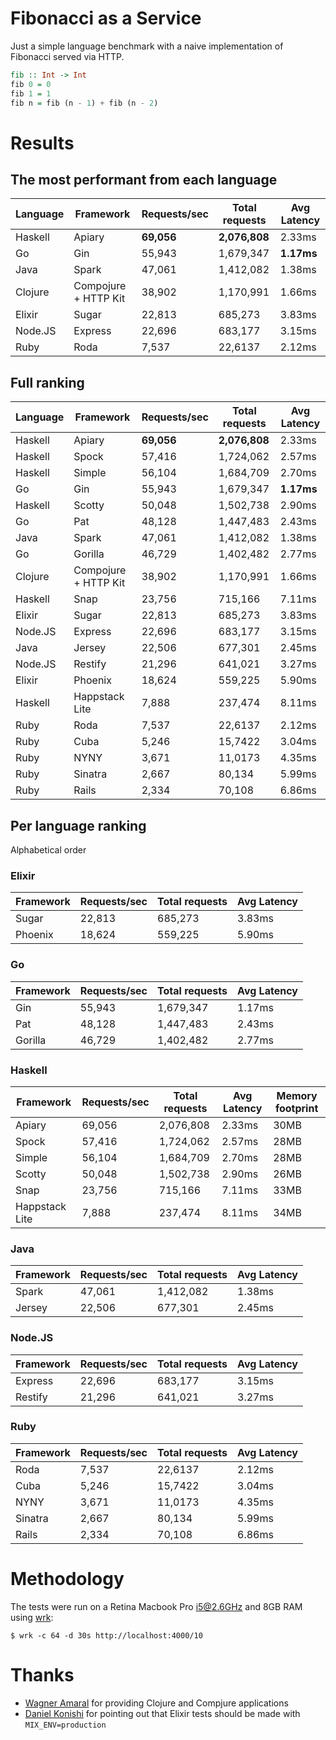 # Fibonacci as a Service

Just a simple language benchmark with a naive implementation of Fibonacci served via HTTP.

```haskell
fib :: Int -> Int
fib 0 = 0
fib 1 = 1
fib n = fib (n - 1) + fib (n - 2)
```

# Results

## The most performant from each language

| Language | Framework            | Requests/sec  | Total requests | Avg Latency |
| -------- |----------------------|---------------|----------------|-------------|
| Haskell  | Apiary               | **69,056**    | **2,076,808**  | 2.33ms      |
| Go       | Gin                  | 55,943        | 1,679,347      | **1.17ms**  |
| Java     | Spark                | 47,061        | 1,412,082      | 1.38ms      |
| Clojure  | Compojure + HTTP Kit | 38,902        | 1,170,991      | 1.66ms      |
| Elixir   | Sugar                | 22,813        | 685,273        | 3.83ms      |
| Node.JS  | Express              | 22,696        | 683,177        | 3.15ms      |
| Ruby     | Roda                 | 7,537         | 22,6137        | 2.12ms      |

## Full ranking

| Language | Framework            | Requests/sec  | Total requests | Avg Latency |
| -------- |----------------------|---------------|----------------|-------------|
| Haskell  | Apiary               | **69,056**    | **2,076,808**  | 2.33ms      |
| Haskell  | Spock                | 57,416        | 1,724,062      | 2.57ms      |
| Haskell  | Simple               | 56,104        | 1,684,709      | 2.70ms      |
| Go       | Gin                  | 55,943        | 1,679,347      | **1.17ms**  |
| Haskell  | Scotty               | 50,048        | 1,502,738      | 2.90ms      |
| Go       | Pat                  | 48,128        | 1,447,483      | 2.43ms      |
| Java     | Spark                | 47,061        | 1,412,082      | 1.38ms      |
| Go       | Gorilla              | 46,729        | 1,402,482      | 2.77ms      |
| Clojure  | Compojure + HTTP Kit | 38,902        | 1,170,991      | 1.66ms      |
| Haskell  | Snap                 | 23,756        | 715,166        | 7.11ms      |
| Elixir   | Sugar                | 22,813        | 685,273        | 3.83ms      |
| Node.JS  | Express              | 22,696        | 683,177        | 3.15ms      |
| Java     | Jersey               | 22,506        | 677,301        | 2.45ms      |
| Node.JS  | Restify              | 21,296        | 641,021        | 3.27ms      |
| Elixir   | Phoenix              | 18,624        | 559,225        | 5.90ms      |
| Haskell  | Happstack Lite       | 7,888         | 237,474        | 8.11ms      |
| Ruby     | Roda                 | 7,537         | 22,6137        | 2.12ms      |
| Ruby     | Cuba                 | 5,246         | 15,7422        | 3.04ms      |
| Ruby     | NYNY                 | 3,671         | 11,0173        | 4.35ms      |
| Ruby     | Sinatra              | 2,667         | 80,134         | 5.99ms      |
| Ruby     | Rails                | 2,334         | 70,108         | 6.86ms      |

## Per language ranking

Alphabetical order

### Elixir

| Framework      | Requests/sec  | Total requests | Avg Latency |
|----------------|---------------|----------------|-------------|
| Sugar          | 22,813        | 685,273        | 3.83ms      |
| Phoenix        | 18,624        | 559,225        | 5.90ms      |

### Go

| Framework      | Requests/sec  | Total requests | Avg Latency |
|----------------|---------------|----------------|-------------|
| Gin            | 55,943        | 1,679,347      | 1.17ms      |
| Pat            | 48,128        | 1,447,483      | 2.43ms      |
| Gorilla        | 46,729        | 1,402,482      | 2.77ms      |

### Haskell

| Framework      | Requests/sec  | Total requests | Avg Latency | Memory footprint |
|----------------|---------------|----------------|-------------|------------------|
| Apiary         | 69,056        | 2,076,808      | 2.33ms      | 30MB             |
| Spock          | 57,416        | 1,724,062      | 2.57ms      | 28MB             |
| Simple         | 56,104        | 1,684,709      | 2.70ms      | 28MB             |
| Scotty         | 50,048        | 1,502,738      | 2.90ms      | 26MB             |
| Snap           | 23,756        | 715,166        | 7.11ms      | 33MB             |
| Happstack Lite | 7,888         | 237,474        | 8.11ms      | 34MB             |

### Java

| Framework      | Requests/sec  | Total requests | Avg Latency |
|----------------|---------------|----------------|-------------|
| Spark          | 47,061        | 1,412,082      | 1.38ms      |
| Jersey         | 22,506        | 677,301        | 2.45ms      |

### Node.JS

| Framework      | Requests/sec  | Total requests | Avg Latency |
|----------------|---------------|----------------|-------------|
| Express        | 22,696        | 683,177        | 3.15ms      |
| Restify        | 21,296        | 641,021        | 3.27ms      |

### Ruby

| Framework      | Requests/sec  | Total requests | Avg Latency |
|----------------|---------------|----------------|-------------|
| Roda           | 7,537         | 22,6137        | 2.12ms      |
| Cuba           | 5,246         | 15,7422        | 3.04ms      |
| NYNY           | 3,671         | 11,0173        | 4.35ms      |
| Sinatra        | 2,667         | 80,134         | 5.99ms      |
| Rails          | 2,334         | 70,108         | 6.86ms      |

# Methodology

The tests were run on a Retina Macbook Pro i5@2.6GHz and 8GB RAM using [wrk](https://github.com/wg/wrk):

    $ wrk -c 64 -d 30s http://localhost:4000/10

# Thanks

- [Wagner Amaral](https://github.com/wamaral) for providing Clojure and Compjure applications
- [Daniel Konishi](https://github.com/dkonishi) for pointing out that Elixir tests should be made with `MIX_ENV=production`
